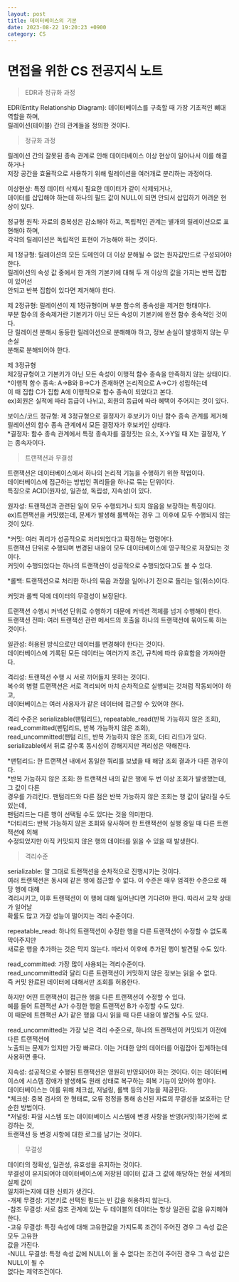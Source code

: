```yaml
---
layout: post
title: 데이터베이스의 기본  
date: 2023-08-22 19:20:23 +0900
category: CS
---
```

# 면접을 위한 CS 전공지식 노트  
> EDR과 정규화 과정    

EDR(Entity Relationship Diagram): 데이터베이스를 구축할 때 가장 기초적인 뼈대 역할을 하며,  
릴레이션(테이블) 간의 관계들을 정의한 것이다.  
  
> 정규화 과정

릴례이션 간의 잘못된 종속 관계로 인해 데이터베이스 이상 현상이 일어나서 이를 해결하거나  
저장 공간을 효율적으로 사용하기 위해 릴레이션을 여러개로 분리하는 과정이다.  

이상현상: 특정 데이터 삭제시 필요한 데이터가 같이 삭제되거나,  
데이터를 삽입해야 하는데 하나의 필드 값이 NULL이 되면 안되서 삽입하기 어려운 현상이 있다.  

정규형 원칙: 자료의 중복성은 감소해야 하고, 독립적인 관계는 별개의 릴레이션으로 표현해야 하며,  
각각의 릴레이션은 독립적인 표현이 가능해야 하는 것이다.  
  
제 1정규형: 릴레이션의 모든 도메인이 더 이상 분해될 수 없는 원자값만드로 구성되어야 한다.  
릴레이션의 속성 값 중에서 한 개의 기본키에 대해 두 개 이상의 값을 가지는 반복 집합이 있어선  
안되고 반복 집합이 있다면 제거해야 한다.  
  
제 2정규형: 릴레이션이 제 1정규형이며 부분 함수의 종속성을 제거한 형태이다.  
부분 함수의 종속제거란 기본키가 아닌 모든 속성이 기본키에 완전 함수 종속적인 것이다.  
단 릴레이션 분해시 동등한 릴레이션으로 분해해야 하고, 정보 손실이 발생하지 않는 무손실  
분해로 분해되어야 한다.  
  
제 3정규형  
제2정규형이고 기본키가 아닌 모든 속성이 이행적 함수 종속을 만족하지 않는 상태이다.  
*이행적 함수 종속: A->B와 B->C가 존재하면 논리적으로 A->C가 성립하는데  
이 때 집합 C가 집합 A에 이행적으로 함수 종속이 되었다고 본다.  
ex)회원은 실적에 따라 등급이 나뉘고, 회원의 등급에 따라 혜택이 주어지는 것이 있다.  
  
보이스/코드 정규형: 제 3정규형으로 결정자가 후보키가 아닌 함수 종속 관계를 제거해  
릴레이션의 함수 종속 관계에서 모든 결정자가 후보키인 상태다.  
*결정자: 함수 종속 관계에서 특정 종속자를 결정짓는 요소, X->Y일 때 X는 결정자, Y는 종속자이다.  

> 트랜잭션과 무결성  
  
트랜잭션은 데이터베이스에서 하나의 논리적 기능을 수행하기 위한 작업이다.  
데이터베이스에 접근하는 방법인 쿼리들을 하나로 묶는 단위이다.  
특징으로 ACID(원자성, 일관성, 독립성, 지속성)이 있다.  
  
원자성: 트랜잭션과 관련된 일이 모두 수행되거나 되지 않음을 보장하는 특징이다.  
ex)트랜잭션을 커밋했는데, 문제가 발생해 롤백하는 경우 그 이후에 모두 수행되지 않는 것이 있다.  
  
*커밋: 여러 쿼리가 성공적으로 처리되었다고 확정하는 명령어다.  
트랜잭션 단위로 수행되며 변경된 내용이 모두 데이터베이스에 영구적으로 저장되는 것이다.  
커밋이 수행되었다는 하나의 트랜잭션이 성공적으로 수행되었다고도 볼 수 있다.  
  
*롤백: 트랜잭션으로 처리한 하나의 묶음 과정을 일어나기 전으로 돌리는 일(취소)이다.  
  
커밋과 롤백 덕에 데이터의 무결성이 보장된다.  
  
트랜잭션 수행시 커넥션 단위로 수행하기 대문에 커넥션 객체를 넘겨 수행해야 한다.  
트랜잭션 전파: 여러 트랜잭션 관련 메서드의 호출을 하나의 트랜잭션에 묶이도록 하는 것이다.  
  
일관성: 허용된 방식으로만 데이터를 변경해야 한다는 것이다.  
데이터베이스에 기록된 모든 데이터는 여러가지 조건, 규칙에 따라 유효함을 가져야한다.  
  
격리성: 트랜잭션 수행 시 서로 끼어들지 못하는 것이다.  
복수의 병렬 트랜잭션은 서로 격리되어 마치 순차적으로 실행되는 것처럼 작동되어야 하고,  
데이터베이스는 여러 사용자가 같은 데이터에 접근할 수 있어야 한다.  
  
격리 수준은 serializable(팬텀리드), repeatable_read(반복 가능하지 않은 조회),  
read_committed(팬텀리드, 반복 가능하지 않은 조회),  
read_uncommitted(팬텀 리드, 반복 가능하지 않은 조회, 더티 리드)가 있다.  
serializable에서 뒤로 갈수록 동시성이 강해지지만 격리성은 약해진다.  
  
*팬텀리드: 한 트랜잭션 내에서 동일한 쿼리를 보냈을 때 해당 조회 결과가 다른 경우이다.  
*반복 가능하지 않은 조회: 한 트랜잭션 내의 같은 행에 두 번 이상 조회가 발생했는데, 그 값이 다른  
경우를 가리킨다. 팬텀리드와 다른 점은 반복 가능하지 않은 조회는 행 값이 달라질 수도 있는데,  
팬텀리드는 다른 행이 선택될 수도 있다는 것을 의미한다.  
*더티리드: 반복 가능하지 않은 조회와 유사하며 한 트랜잭션이 실행 중일 때 다른 트랜잭션에 의해  
수정되었지만 아직 커밋되지 않은 행의 데이터를 읽을 수 있을 때 발생한다.  

> 격리수준  

serializable: 말 그대로 트랜잭션을 순차적으로 진행시키는 것이다.  
여러 트랜잭션은 동시에 같은 행에 접근할 수 없다. 이 수준은 매우 엄격한 수준으로 해당 행에 대해  
격리시키고, 이후 트랜잭션이 이 행에 대해 일어난다면 기다려야 한다. 따라서 교착 상태가 일어날  
확률도 많고 가장 성능이 떨어지는 격리 수준이다.  
  
repeatable_read: 하나의 트랜잭션이 수정한 행을 다른 트랜잭션이 수정할 수 없도록 막아주지만  
새로운 행을 추가하는 것은 막지 않는다. 따라서 이후에 추가된 행이 발견될 수도 있다.  
  
read_committed: 가장 많이 사용되는 격리수준이다.  
read_uncommitted와 달리 다른 트랜잭션이 커밋하지 않은 정보는 읽을 수 없다.  
즉 커밋 완료된 데이터에 대해서만 조회를 허용한다.  
  
하지만 어떤 트랜잭션이 접근한 행을 다른 트랜잭션이 수정할 수 있다.  
예를 들어 트랜잭션 A가 수정한 행을 트랜잭션 B가 수정할 수도 있다.  
이 때문에 트랜잭션 A가 같은 행을 다시 읽을 때 다른 내용이 발견될 수도 있다.  
  
read_uncommitted는 가장 낮은 격리 수준으로, 하나의 트랜잭션이 커밋되기 이전에 다른 트랜잭션에  
노출되는 문제가 있지만 가장 빠르다. 이는 거대한 양의 데이터를 어림잡아 집계하는데 사용하면 좋다.  
  
지속성: 성공적으로 수행된 트랜잭션은 영원히 반영되어야 하는 것이다.
이는 데이터베이스에 시스템 장애가 발생해도 원래 상태로 복구하는 회복 기능이 있어야 함이다.  
데이터베이스는 이를 위해 체크섬, 저널링, 롤백 등의 기능을 제공한다.  
*체크섬: 중복 검사의 한 형태로, 오류 정정을 통해 송신된 자료의 무결성을 보호하는 단순한 방법이다.  
*저널링: 파일 시스템 또는 데이터베이스 시스템에 변경 사항을 반영(커밋)하기전에 로깅하는 것,  
트랜잭션 등 변경 사항에 대한 로그를 남기는 것이다.  
  
> 무결성  

데이터의 정확성, 일관성, 유효성을 유지하는 것이다.  
무결성이 유지되어야 데이터베이스에 저장된 데이터 값과 그 값에 해당하는 현실 세계의 실제 값이  
일치하는지에 대한 신뢰가 생긴다.  
-개체 무결성: 기본키로 선택된 필드는 빈 값을 허용하지 않는다.  
-참조 무결성: 서로 참조 관계에 있는 두 테이블의 데이터는 항상 일관된 값을 유지해야 한다.  
-고유 무결성: 특정 속성에 대해 고유한값을 가지도록 조건이 주어진 경우 그 속성 값은 모두 고유한  
값을 가진다.  
-NULL 무결성: 특정 속성 값에 NULL이 올 수 없다는 조건이 주어진 경우 그 속성 값은 NULL이 될 수  
없다는 제약조건이다.  
  

